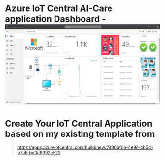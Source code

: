 # Azure IoT Central AI-Care application Dashboard - ![](../../media/iotcentral-maskai.png)
# Create Your IoT Central Application based on my existing template from 
> https://apps.azureiotcentral.com/build/new/7490af0a-4e9c-4b54-b7a6-bd0c6092e522 
